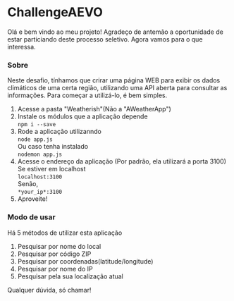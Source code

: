 # ChallengeAEVO
Olá e bem vindo ao meu projeto!
Agradeço de antemão a oportunidade de estar particiando deste processo seletivo.
Agora vamos para o que interessa.

### Sobre
Neste desafio, tínhamos que crirar uma página WEB para exibir os dados climáticos de uma certa região, utilizando uma API aberta para consultar as informações.
Para começar a utilizá-lo, é bem simples.

1. Acesse a pasta "Weatherish"(Não a "AWeatherApp")
1. Instale os módulos que a aplicação depende<br>
  `
  npm i --save
  `
1. Rode a aplicação utilizanndo<br>
  `
  node app.js
  ` <br>
  Ou caso tenha instalado <br>
  `
  nodemon app.js
  `
1. Acesse o endereço da aplicação (Por padrão, ela utilizará a porta 3100)<br>
  Se estiver em localhost<br>
  `
  localhost:3100
  `<br>
  Senão,<br>
  `
  *your_ip*:3100
  `<br>
  1. Aproveite!

### Modo de usar 
Há 5 métodos de utilizar esta aplicação<br>
1. Pesquisar por nome do local<br>
1. Pesquisar por código ZIP<br>
1. Pesquisar por coordenadas(latitude/longitude)<br>
1. Pesquisar por nome do IP<br>
1. Pesquisar pela sua localização atual<br>


Qualquer dúvida, só chamar!<br>
